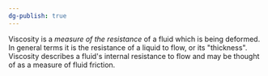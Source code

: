 ```yaml
---
dg-publish: true
---
```

Viscosity is a *measure of the resistance* of a fluid which is being deformed. In general terms it is the resistance of a liquid to flow, or its "thickness". Viscosity describes a fluid's internal resistance to flow and may be thought of as a measure of fluid friction.
